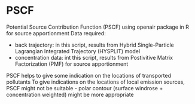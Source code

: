 # PSCF
Potential Source Contribution Function (PSCF) using openair package in R for source apportionment
Data required:
- back trajectory: in this script, results from Hybrid Single-Particle Lagrangian Integrated Trajectory (HYSPLIT) model 
- concentration data: int this script, results from Postivitive Matrix Factorization (PMF) for source apportionment

PSCF helps to give some indication on the locations of transported pollutants
To give indications on the locations of local emission sources, PSCF might not be suitable - polar contour (surface windrose + concentration weighted) might be more appropriate
